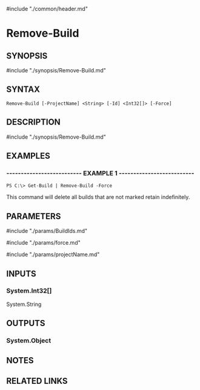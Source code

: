 #include "./common/header.md"

# Remove-Build

## SYNOPSIS
#include "./synopsis/Remove-Build.md"

## SYNTAX

```
Remove-Build [-ProjectName] <String> [-Id] <Int32[]> [-Force]
```

## DESCRIPTION
#include "./synopsis/Remove-Build.md"

## EXAMPLES

### -------------------------- EXAMPLE 1 --------------------------
```
PS C:\> Get-Build | Remove-Build -Force
```

This command will delete all builds that are not marked retain indefinitely.

## PARAMETERS

#include "./params/BuildIds.md"

#include "./params/force.md"

#include "./params/projectName.md"

## INPUTS

### System.Int32[]
System.String

## OUTPUTS

### System.Object

## NOTES

## RELATED LINKS